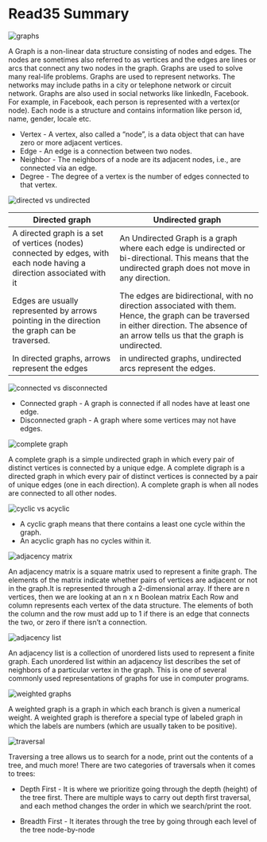 # Read35 Summary

![graphs](https://www.geeksforgeeks.org/wp-content/uploads/undirectedgraph.png)

A Graph is a non-linear data structure consisting of nodes and edges. The nodes are sometimes also referred to as vertices and the edges are lines or arcs that connect any two nodes in the graph. Graphs are used to solve many real-life problems. Graphs are used to represent networks. The networks may include paths in a city or telephone network or circuit network. Graphs are also used in social networks like linkedIn, Facebook. For example, in Facebook, each person is represented with a vertex(or node). Each node is a structure and contains information like person id, name, gender, locale etc.

* Vertex - A vertex, also called a “node”, is a data object that can have zero or more adjacent vertices.
* Edge - An edge is a connection between two nodes.
* Neighbor - The neighbors of a node are its adjacent nodes, i.e., are connected via an edge.
* Degree - The degree of a vertex is the number of edges connected to that vertex.

![directed vs undirected](https://364c96dc-a-21b3d60d-s-sites.googlegroups.com/a/cs.christuniversity.in/discrete-mathematics-lectures/graphs/directed-and-undirected-graph/dir.png?attachauth=ANoY7cq1pJpcMfFwVs_wEBwyFP5vOo4Ds0fzFgIzpYB9Ma1pi9R9vi5Uz-QUwqaPbZF1zDaoiQvTgBGgX-aw5gveThWDmR1-wICmoQ8rUTmNhs3RkzPlWRVUElCJywcd0kzHQGT0pUuVh-hcM5w1A9_dHEZYM9tbfXpkBzrg1gpE54P84qx2_HLKSHfCQGaz1nKvWDAtubnPNn8Py4GbJjz44uZxZzbFJASXjjMkfh5CHLJvWrlsm71wxa9ad6Fk32u7XrnSPTy1fQoA3b-hvPcnj61CIFzhcabaLvPqf8tBF7sLo2bJNCo%3D&attredirects=0)

| Directed graph  | Undirected graph  |
|---|---|
|  A directed graph is a set of vertices (nodes) connected by edges, with each node having a direction associated with it |   An Undirected Graph is a graph where each edge is undirected or bi-directional. This means that the undirected graph does not move in any direction.|
| Edges are usually represented by arrows pointing in the direction the graph can be traversed. |  The edges are bidirectional, with no direction associated with them. Hence, the graph can be traversed in either direction. The absence of an arrow tells us that the graph is undirected.  |
| In directed graphs, arrows represent the edges| in undirected graphs, undirected arcs represent the edges.  |

![connected vs disconnected](https://i0.wp.com/algorithms.tutorialhorizon.com/files/2019/10/Connected-Undirected-Graph-Example.png?resize=967%2C397&ssl=1)

* Connected graph - A graph is connected if all nodes have at least one edge.
* Disconnected graph - A graph where some vertices may not have edges.

![complete graph](https://www.researchgate.net/profile/Oemuer-Kuerkcue/publication/330170487/figure/fig7/AS:713525953560590@1547129252859/A-complete-graph-a-K10-and-its-adjacency-matrix-plot-b.png)

A complete graph is a simple undirected graph in which every pair of distinct vertices is connected by a unique edge. A complete digraph is a directed graph in which every pair of distinct vertices is connected by a pair of unique edges (one in each direction). A complete graph is when all nodes are connected to all other nodes.

![cyclic vs acyclic](https://i.imgur.com/2z9J2E5.png)

* A cyclic graph means that there contains a least one cycle within the graph.
* An acyclic graph has no cycles within it.

![adjacency matrix](https://codefellows.github.io/common_curriculum/data_structures_and_algorithms/Code_401/class-35/resources/assets/AdjMatrix.PNG)

An adjacency matrix is a square matrix used to represent a finite graph. The elements of the matrix indicate whether pairs of vertices are adjacent or not in the graph.It is represented through a 2-dimensional array. If there are n vertices, then we are looking at an n x n Boolean matrix Each Row and column represents each vertex of the data structure. The elements of both the column and the row must add up to 1 if there is an edge that connects the two, or zero if there isn’t a connection.

![adjacency list](https://kajabi-storefronts-production.kajabi-cdn.com/kajabi-storefronts-production/blogs/27029/images/FVKdPFTlTmyXQBiypTge_375dbebabc31445637557c91ec1fe4de.jpg)

An adjacency list is a collection of unordered lists used to represent a finite graph. Each unordered list within an adjacency list describes the set of neighbors of a particular vertex in the graph. This is one of several commonly used representations of graphs for use in computer programs.

![weighted graphs](http://www.mathcs.emory.edu/~cheung/Courses/171/Syllabus/11-Graph/FIGS/Dijkstra/weight01.gif)

A weighted graph is a graph in which each branch is given a numerical weight. A weighted graph is therefore a special type of labeled graph in which the labels are numbers (which are usually taken to be positive).

![traversal](https://media.geeksforgeeks.org/wp-content/cdn-uploads/Preorder-from-Inorder-and-Postorder-traversals.jpg)

Traversing a tree allows us to search for a node, print out the contents of a tree, and much more! There are two categories of traversals when it comes to trees:

* Depth First - It is where we prioritize going through the depth (height) of the tree first. There are multiple ways to carry out depth first traversal, and each method changes the order in which we search/print the root.

* Breadth First - It iterates through the tree by going through each level of the tree node-by-node